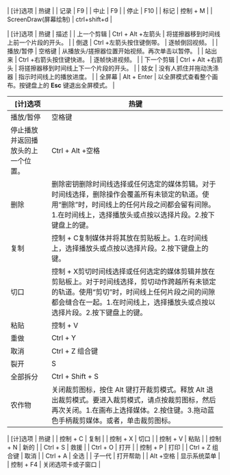 | [计]选项 | 热键 |
| 记录 | F9 |
| 中止 | F9 |
| 停止 | F10 |
| 标记 | 控制 + M |
| ScreenDraw(屏幕绘制) | ctrl+shift+d |

| [计]选项 | 热键 | 描述 |
| 上一个剪辑 | Ctrl + Alt +左箭头 | 将搓擦器移到时间线上前一个片段的开头。 |
| 倒退 | Ctrl +左箭头按住键倒带。 | 逐帧倒回视频。 |
| 播放/暂停 | 空格键 | 从播放头/搓擦器位置开始视频。再次单击以暂停。 |
| 站出来 | Ctrl +右箭头按住键快进。 | 逐帧快进视频。 |
| 下一个剪辑 | Ctrl + Alt +右箭头 | 将搓擦器移到时间线上下一个片段的开头。 |
| 妓女 | 没有人抓住并拖动洗涤器 | 指示时间线上的播放进度。 |
| 全屏幕 | Alt + Enter | 以全屏模式查看整个画布。按键盘上的 **Esc** 键退出全屏模式。 |

| [计]选项 | 热键 |
| --- | --- |
| 播放/暂停 | 空格键 |
| 停止播放并返回播放头的上一个位置。 | Ctrl + Alt +空格 |
| 删除 | 删除密钥删除时间线选择或任何选定的媒体剪辑。对于时间线选择，删除操作会覆盖所有未锁定的轨道。使用“删除”时，时间线上的任何片段之间都会留有间隙。1.在时间线上，选择播放头或点按以选择片段。2.按下键盘上的<delete>键。</delete> |
| 复制 | 控制 + C复制媒体并将其放在剪贴板上。1.在时间线上，选择播放头或点按以选择片段。2.按下键盘上的<ctrl c="">键。</ctrl> |
| 切口 | 控制 + X剪切时间线选择或任何选定的媒体剪辑并放在剪贴板上。对于时间线选择，剪切动作跨越所有未锁定的轨道。使用“剪切”时，时间线上任何片段之间的间隙都会缝合在一起。1.在时间线上，选择播放头或点按以选择片段。2.按下键盘上的<ctrl x="">键。</ctrl> |
| 粘贴 | 控制 + V |
| 重做 | Ctrl + Y |
| 取消 | Ctrl + Z 组合键 |
| 裂开 | S |
| 全部拆分 | Ctrl + Shift + S |
| 农作物 | 关闭裁剪图标，按住 Alt 键打开裁剪模式。释放 Alt 退出裁剪模式。要进入裁剪模式，请点按裁剪图标，然后再次关闭。1.在画布上选择媒体。2.按住<alt>键。</alt>3.拖动蓝色手柄裁剪媒体。或者，单击裁剪图标。 |

| [计]选项 | 热键 |
| 控制 + C | 复制 |
| 控制 + X | 切口 |
| 控制 + V | 粘贴 |
| 控制 + N | 新的 |
| Ctrl + S | 救援 |
| Ctrl + O | 打开 |
| 控制 + P | 打印 |
| Ctrl + Z 组合键 | 取消 |
| Ctrl + A | 全选 |
| 子一代 | 打开帮助 |
| Alt +空格 | 显示系统菜单 |
| 控制 + F4 | 关闭选项卡或子窗口 |